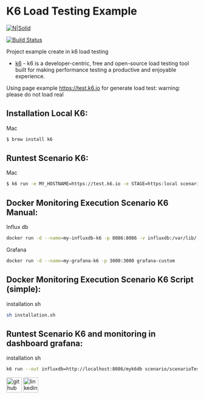 # K6 Load Testing Example

[![N|Solid](https://encrypted-tbn0.gstatic.com/images?q=tbn:ANd9GcTGam8KYS345ev11TiFafeBonvX0us_uRq0ew&usqp=CAU)](https://encrypted-tbn0.gstatic.com/images?q=tbn:ANd9GcTGam8KYS345ev11TiFafeBonvX0us_uRq0ew&usqp=CAU)

[![Build Status](https://travis-ci.org/joemccann/dillinger.svg?branch=master)](https://travis-ci.org/joemccann/dillinger)

Project example create in k6 load testing

* [k6] - k6 is a developer-centric, free and open-source load testing tool built for making performance testing a productive and enjoyable experience.

Using page example https://test.k6.io for generate load test: warning: please do not load real

## Installation Local K6:

Mac 
```sh
$ brew install k6

```
## Runtest Scenario K6:
Mac 
```sh
$ k6 run -e MY_HOSTNAME=https://test.k6.io -e STAGE=https:local scenario/scenarioTest1.js

```

## Docker Monitoring Execution Scenario K6 Manual:

Influx db

```sh
docker run -d --name=my-influxdb-k6 -p 8086:8086 -v influxdb:/var/lib/ influxdbk6
```

Grafana
```sh
docker run -d --name=my-grafana-k6 -p 3000:3000 grafana-custom
```

## Docker Monitoring Execution Scenario K6 Script (simple):

installation sh
```sh
sh installation.sh
```

## Runtest Scenario K6 and monitoring in dashboard grafana:

installation sh
```sh
k6 run --out influxdb=http://localhost:8086/myk6db scenario/scenarioTest1.js -e STAGE=local
```


   [k6]: <https://k6.io/>
[<img src='https://cdn.jsdelivr.net/npm/simple-icons@3.0.1/icons/github.svg' alt='github' height='40'>](https://github.com/rcampos09)  [<img src='https://cdn.jsdelivr.net/npm/simple-icons@3.0.1/icons/linkedin.svg' alt='linkedin' height='40'>](https://www.linkedin.com/in/rcampostapia/)  